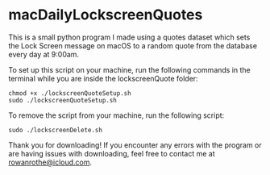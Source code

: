 # macDailyLockscreenQuotes
This is a small python program I made using a quotes dataset which sets the Lock Screen message on macOS to a random quote from the database every day at 9:00am.

To set up this script on your machine, run the following commands in the terminal while you are inside the lockscreenQuote folder:

```
chmod +x ./lockscreenQuoteSetup.sh
sudo ./lockscreenQuoteSetup.sh
```

To remove the script from your machine, run the following script:

```
sudo ./lockscreenDelete.sh
```

Thank you for downloading! If you encounter any errors with the program or are having issues with downloading, feel free to contact me at rowanrothe@icloud.com.
